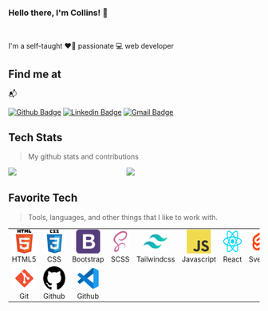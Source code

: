 ### Hello there, I'm Collins! 👋

<br />

I'm a self-taught ❤️‍🔥 passionate 💻 web developer 

<h2>Find me at</h2>
📬 

[![Github Badge](http://img.shields.io/badge/-Github-black?style=flat-square&logo=github&link=https://github.com/colin-nwk/)](https://github.com/colin-nwk/) 
[![Linkedin Badge](https://img.shields.io/badge/-LinkedIn-blue?style=flat-square&logo=Linkedin&logoColor=white&link=https://www.linkedin.com/in/chibuke-nwoko-b09294100/)](https://www.linkedin.com/in/chibuke-nwoko-b09294100)
[![Gmail Badge](https://img.shields.io/badge/-Gmail-d14836?style=flat-square&logo=Gmail&logoColor=white&link=mailto:collinsnwoko05@gmail.com)](mailto:collinsnwoko05@gmail.com)
<!-- [![Hackerrank Badge](https://img.shields.io/badge/-Hackerrank-2EC866?style=flat-square&logo=HackerRank&logoColor=white&link=https://www.hackerrank.com/collinsnwoko05)](https://www.hackerrank.com/collinsnwoko05) -->




<!-- <h2 align="left" id="about">About Me</h2>

> My works

- 💼 Engineer at [Swaptify Solutions Ltd](http://swaptify.com) -->

<h2 align="left" id="macropower-tech">Tech Stats</h2>

> My github stats and contributions

<img align="left" width="47%" src="https://github-readme-stats.vercel.app/api?username=colin-nwk&show_icons=true&theme=highcontrast&count_private=true"/>

<img  width="47%" src="https://github-readme-stats.vercel.app/api/top-langs/?username=colin-nwk&layout=compact&theme=highcontrast"/>



<h2 align="left" id="tools">Favorite Tech</h2>

> Tools, languages, and other things that I like to work with.

<table>
  <tr>
    <td align="center" width="96">
        <img src="https://raw.githubusercontent.com/github/explore/80688e429a7d4ef2fca1e82350fe8e3517d3494d/topics/html/html.png" width="48" height="48" alt="HTML5" />
      <br>HTML5
    </td>
    <td align="center" width="96">
        <img src="https://raw.githubusercontent.com/github/explore/80688e429a7d4ef2fca1e82350fe8e3517d3494d/topics/css/css.png" width="48" height="48" alt="CSS" />
      <br>CSS
    </td>
      <td align="center" width="96">
        <img src="./img/bootstrap-svgrepo-com.svg" width="48" height="48" alt="bootstrap" />
      <br>Bootstrap
    </td>
      <td align="center" width="96">
        <img src="./img/scss-svgrepo-com.svg" width="48" height="48" alt="scss" />
      <br>SCSS
    </td>
      <td align="center" width="96">
        <img src="./img/tailwindcss-icon-svgrepo-com.svg" width="48" height="48" alt="tailwindcss" />
      <br>Tailwindcss
    </td>
    <td align="center" width="96">
        <img src="https://raw.githubusercontent.com/github/explore/80688e429a7d4ef2fca1e82350fe8e3517d3494d/topics/javascript/javascript.png" width="48" height="48" alt="Javascript" />
      <br>Javascript
    </td>
    <td align="center" width="96">
        <img src="./img/react-svgrepo-com.svg" width="48" height="48" alt="react" />
      <br>React
    </td>
    <td align="center" width="96">
        <img src="./img/svelte-svgrepo-com.svg" width="48" height="48" alt="svelte" />
      <br>Svelte
    </td>
    <td align="center" width="96">
        <img src="./img/php-svgrepo-com.svg" width="48" height="48" alt="php" />
      <br>PHP
    </td>
    <td align="center" width="96">
        <img src="./img/mysql-logo-svgrepo-com.svg" width="48" height="48" alt="mysql" />
      <br>Mysql
    </td>
   
  </tr>
  <tr>
     <td align="center" width="96">
        <img src="./img/git-svgrepo-com.svg" width="48" height="48" alt="git" />
      <br>Git
    </td>
    <td align="center" width="96">
        <img src="./img/github-svgrepo-com.svg" width="48" height="48" alt="github" style="color:white" />
      <br>Github
    </td>
     <td align="center" width="96">
        <img src="./img/vscode-svgrepo-com.svg" width="48" height="48" alt="github" style="color:white" />
      <br>Github
    </td>
  </tr>
</table>

